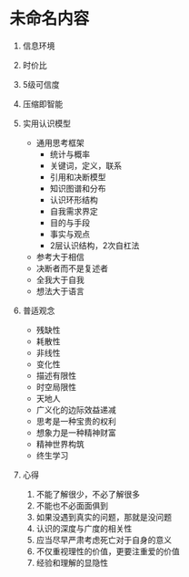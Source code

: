 # 未命名内容

1. 信息环境
2. 时价比
3. 5级可信度
4. 压缩即智能
5. 实用认识模型

   - 通用思考框架
     - 统计与概率
     - 关键词，定义，联系
     - 引用和决断模型
     - 知识图谱和分布
     - 认识环形结构
     - 自我需求界定
     - 目的与手段
     - 事实与观点
     - 2层认识结构，2次自杠法
   - 参考大于相信
   - 决断者而不是复述者
   - 全我大于自我
   - 想法大于语言

6. 普适观念
   - 残缺性
   - 耗散性
   - 非线性
   - 变化性
   - 描述有限性
   - 时空局限性
   - 天地人
   - 广义化的边际效益递减
   - 思考是一种宝贵的权利
   - 想象力是一种精神财富
   - 精神世界构筑
   - 终生学习

7. 心得
   1. 不能了解很少，不必了解很多
   2. 不能也不必面面俱到
   3. 如果没遇到真实的问题，那就是没问题
   4. 认识的深度与广度的相关性
   5. 应当尽早严肃考虑死亡对于自身的意义
   6. 不仅重视理性的价值，更要注重爱的价值
   7. 经验和理解的显隐性
